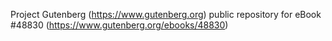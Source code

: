 Project Gutenberg (https://www.gutenberg.org) public repository for eBook #48830 (https://www.gutenberg.org/ebooks/48830)
